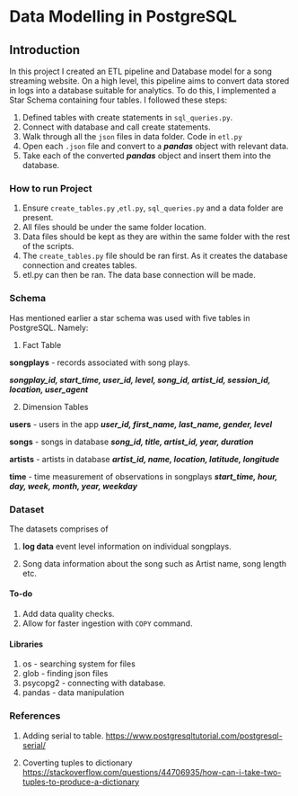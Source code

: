 
# Data Modelling in PostgreSQL


## Introduction 

In this project I created an ETL pipeline and Database model for a song streaming website. On a high level, this pipeline aims to convert data stored in logs into a database suitable for analytics. To do this, I implemented a Star Schema containing four tables. I followed these steps:

1. Defined tables with create statements in `sql_queries.py`.
2. Connect with database and call create statements.
3. Walk through all the `json` files in data folder. Code in `etl.py`
4. Open each `.json` file and convert to a ***pandas*** object with relevant data.
5. Take each of the converted ***pandas*** object and insert them into the database.


### How to run Project

1. Ensure `create_tables.py` ,`etl.py`, `sql_queries.py` and a data folder are present.
2. All files should be under the same folder location.
3. Data files should be kept as they are within the same folder with the rest of the scripts.
4. The `create_tables.py` file should be ran first. As it creates the database connection and creates tables.
5. etl.py can then be ran. The data base connection will be made.


### Schema

Has mentioned earlier a star schema was used with five tables in PostgreSQL. Namely:

1. Fact Table

**songplays** - records associated with song plays.

***songplay_id, start_time, user_id, level, song_id, artist_id, session_id, location, user_agent***

2. Dimension Tables

**users** - users in the app
***user_id, first_name, last_name, gender, level***

**songs** - songs in database
***song_id, title, artist_id, year, duration***

**artists** - artists in database
***artist_id, name, location, latitude, longitude***

**time** - time measurement of observations in songplays
***start_time, hour, day, week, month, year, weekday***


### Dataset

The datasets comprises of 

1. **log data**
event level information on individual songplays.

2. Song data information about the song such as Artist name, song length etc.

#### To-do

1. Add data quality checks.
2. Allow for faster ingestion with `COPY` command.

#### Libraries
1. os - searching system for files
2. glob - finding json files
3. psycopg2 - connecting with database.
4. pandas - data manipulation




### References

1. Adding serial to table.
https://www.postgresqltutorial.com/postgresql-serial/

2. Coverting tuples to dictionary
https://stackoverflow.com/questions/44706935/how-can-i-take-two-tuples-to-produce-a-dictionary